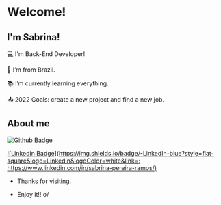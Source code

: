 # Welcome!

## I'm Sabrina!

:computer: I'm Back-End Developer!

:house_with_garden: I’m from Brazil.

:books: I’m currently learning everything.

:outbox_tray: 2022 Goals: create a new project and find a new job.

## About me

[![Github Badge](https://img.shields.io/badge/-Github-000?style=flat-square&logo=Github&logoColor=white&link=https://github.com/sparamos)](LINK_GIT)

[![Linkedin Badge](https://img.shields.io/badge/-LinkedIn-blue?style=flat-square&logo=Linkedin&logoColor=white&link=: https://www.linkedin.com/in/sabrina-pereira-ramos/)]( LINK_LINKEDIN) 

- Thanks for visiting.

- Enjoy it!! o/

